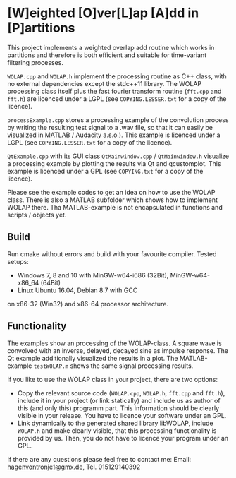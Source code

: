[W]eighted [O]ver[L]ap [A]dd in [P]artitions 
==============================

This project implements a weighted overlap add routine which works in partitions and therefore is both efficient and suitable for time-variant filtering processes.

``WOLAP.cpp`` and ``WOLAP.h`` implement the processing routine as C++ class, with no external dependencies except the stdc++11 library. The WOLAP processing class itself plus the fast fourier transform routine (``fft.cpp`` and ``fft.h``) are licenced under a LGPL (see ``COPYING.LESSER.txt`` for a copy of the licence).

``processExample.cpp`` stores a processing example of the convolution process by writing the resulting test signal to a .wav file, so that it can easily be visualized in MATLAB / Audacity a.s.o.). This example is licenced under a LGPL (see ``COPYING.LESSER.txt`` for a copy of the licence).

``QtExample.cpp`` with its GUI class ``QtMainwindow.cpp`` / ``QtMainwindow.h`` visualize a processing example by plotting the results via Qt and qcustomplot. This example is licenced under a GPL (see ``COPYING.txt`` for a copy of the licence).

Please see the example codes to get an idea on how to use the WOLAP class. There is also a MATLAB subfolder which shows how to implement WOLAP there. Tha MATLAB-example is not encapsulated in functions and scripts / objects yet.


Build
-----

Run cmake without errors and build with your favourite compiler. Tested setups:

- Windows 7, 8 and 10 with MinGW-w64-i686 (32Bit), MinGW-w64-x86_64 (64Bit)
- Linux Ubuntu 16.04, Debian 8.7 with GCC

on x86-32 (Win32) and x86-64 processor architecture.


Functionality
------------

The examples show an processing of the WOLAP-class. A square wave is convolved with an inverse, delayed, decayed sine as impulse response. The Qt example additionally visualized the results in a plot. The MATLAB-example ``testWOLAP.m`` shows the same signal processing results.

If you like to use the WOLAP class in your project, there are two options: 

- Copy the relevant source code (``WOLAP.cpp``, ``WOLAP.h``, ``fft.cpp`` and ``fft.h``), include it in your project (or link statically) and include us as author of this (and only this) programm part. This information should be clearly visible in your release. You have to licence your software under an GPL.
- Link dynamically to the generated shared library libWOLAP, include ``WOLAP.h`` and make clearly visible, that this processing functionality is provided by us. Then, you do not have to licence your program under an GPL.

If there are any questions please feel free to contact me: Email: hagenvontronje1@gmx.de, Tel. 015129140392